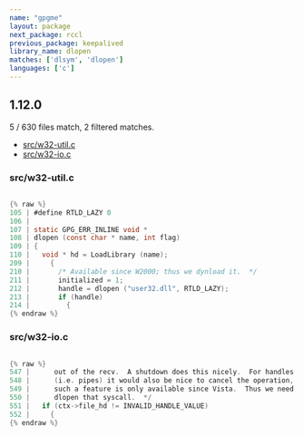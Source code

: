 ```yaml
---
name: "gpgme"
layout: package
next_package: rccl
previous_package: keepalived
library_name: dlopen
matches: ['dlsym', 'dlopen']
languages: ['c']
---
```

## 1.12.0
5 / 630 files match, 2 filtered matches.

 - [src/w32-util.c](#srcw32-utilc)
 - [src/w32-io.c](#srcw32-ioc)

### src/w32-util.c

```c

{% raw %}
105 | #define RTLD_LAZY 0
106 | 
107 | static GPG_ERR_INLINE void *
108 | dlopen (const char * name, int flag)
109 | {
110 |   void * hd = LoadLibrary (name);
209 |     {
210 |       /* Available since W2000; thus we dynload it.  */
211 |       initialized = 1;
212 |       handle = dlopen ("user32.dll", RTLD_LAZY);
213 |       if (handle)
214 |         {
{% endraw %}

```
### src/w32-io.c

```c

{% raw %}
547 |      out of the recv.  A shutdown does this nicely.  For handles
548 |      (i.e. pipes) it would also be nice to cancel the operation, but
549 |      such a feature is only available since Vista.  Thus we need to
550 |      dlopen that syscall.  */
551 |   if (ctx->file_hd != INVALID_HANDLE_VALUE)
552 |     {
{% endraw %}

```